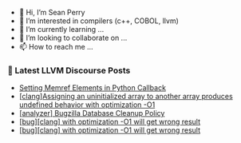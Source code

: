- 👋 Hi, I’m Sean Perry
- 👀 I’m interested in compilers (c++, COBOL, llvm)
- 🌱 I’m currently learning ...
- 💞️ I’m looking to collaborate on ...
- 📫 How to reach me ...

<!---
s66perry/s66perry is a ✨ special ✨ repository because its `README.md` (this file) appears on your GitHub profile.
You can click the Preview link to take a look at your changes.
--->
### 📕 Latest LLVM Discourse Posts

<!-- DISCOURSE-LLVM:START -->
- [Setting Memref Elements in Python Callback](https://discourse.llvm.org/t/setting-memref-elements-in-python-callback/72759#post_2)
- [[clang]Assigning an uninitialized array to another array produces undefined behavior with optimization -O1](https://discourse.llvm.org/t/clang-assigning-an-uninitialized-array-to-another-array-produces-undefined-behavior-with-optimization-o1/72763#post_1)
- [[analyzer] Bugzilla Database Cleanup Policy](https://discourse.llvm.org/t/analyzer-bugzilla-database-cleanup-policy/57287#post_5)
- [[bug][clang] with optimization -O1 will get wrong result](https://discourse.llvm.org/t/bug-clang-with-optimization-o1-will-get-wrong-result/72762#post_5)
- [[bug][clang] with optimization -O1 will get wrong result](https://discourse.llvm.org/t/bug-clang-with-optimization-o1-will-get-wrong-result/72762#post_4)
<!-- DISCOURSE-LLVM:END -->
